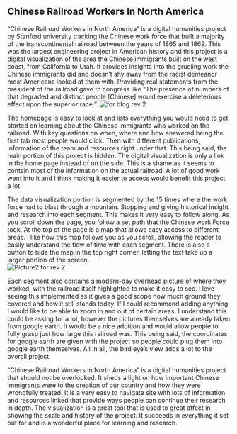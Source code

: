 ## Chinese Railroad Workers In North America

  “Chinese Railroad Workers in North America” is a digital humanities project by Stanford university tracking the Chinese work force that built a majority of the transcontinental railroad between the years of 1865 and 1869.  This was the largest engineering project in American history and this project is a digital visualization of the area the Chinese immigrants built on the west coast, from California to Utah.  It provides insights into the grueling work the Chinese immigrants did and doesn’t shy away from the racist demeanor most Americans looked at them with.  Providing real statements from the president of the railroad gave to congress like “The presence of numbers of that degraded and distinct people [Chinese] would exercise a deleterious effect upon the superior race.”. 
![for blog rev 2](https://user-images.githubusercontent.com/78226473/111055179-37de7a80-8441-11eb-9510-53e051ccc48f.png)

  The homepage is easy to look at and lists everything you would need to get started on learning about the Chinese immigrants who worked on the railroad.  With key questions on when, where and how answered being the first tab most people would click.   Then with different publications, information of the team and resources right under that.  This being said, the main portion of this project is hidden.  The digital visualization is only a link in the home page instead of on the side.  This is a shame as it seems to contain most of the information on the actual railroad.  A lot of good work went into it and I think making it easier to access would benefit this project a lot.  

  The data visualization portion is segmented by the 15 times where the work force had to blast through a mountain.  Stopping and giving historical insight and research into each segment.   This makes it very easy to follow along.  As you scroll down the page, you follow a set path that the Chinese work Force took.  At the top of the page is a map that allows easy access to different areas.  I like how this map follows you as you scroll, allowing the reader to easily understand the flow of time with each segment.   There is also a button to hide the map in the top right corner, letting the text take up a larger portion of the screen.  
![Picture2 for rev 2](https://user-images.githubusercontent.com/78226473/111055203-6fe5bd80-8441-11eb-8977-2b834ca34290.png)

  Each segment also contains a modern-day overhead picture of where they worked, with the railroad itself highlighted to make it easy to see.  I love seeing this implemented as it gives a good scope how much ground they covered and how it still stands today.  If I could recommend adding anything, I would like to be able to zoom in and out of certain areas.  I understand this could be asking for a lot, however the pictures themselves are already taken from google earth.  It would be a nice addition and would allow people to fully grasp just how large this railroad was.  This being said, the coordinates for google earth are given with the project so people could plug them into google earth themselves.   All in all, the bird eye’s view adds a lot to the overall project.  

  “Chinese Railroad Workers in North America” is a digital humanities project that should not be overlooked.  It sheds a light on how important Chinese immigrants were to the creation of our country and how they were wrongfully treated.  It is a very easy to navigate site with lots of information and resources linked that provide ways people can continue their research in depth.  The visualization is a great tool that is used to great affect in showing the scale and history of the project.  It succeeds in everything it set out for and is a wonderful place for learning and research.  

